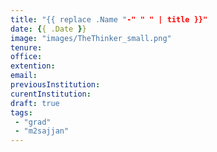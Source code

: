 ```yaml
---
title: "{{ replace .Name "-" " " | title }}"
date: {{ .Date }}
image: "images/TheThinker_small.png"
tenure: 
office:
extention:
email:
previousInstitution:
curentInstitution:
draft: true
tags:
 - "grad"
 - "m2sajjan"
---
```

